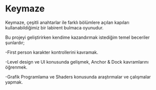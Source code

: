 # Keymaze

Keymaze, çeşitli anahtarlar ile farklı bölümlere açılan kapıları kullanabildiğimiz bir labirent bulmaca oyunudur.

Bu projeyi geliştirirken kendime kazandırmak istediğim temel beceriler şunlardır;

-First person karakter kontrollerini kavramak.

-Level design ve UI konusunda gelişmek, Anchor & Dock kavramlarını öğrenmek.

-Grafik Programlama ve Shaders konusunda araştırmalar ve çalışmalar yapmak.
